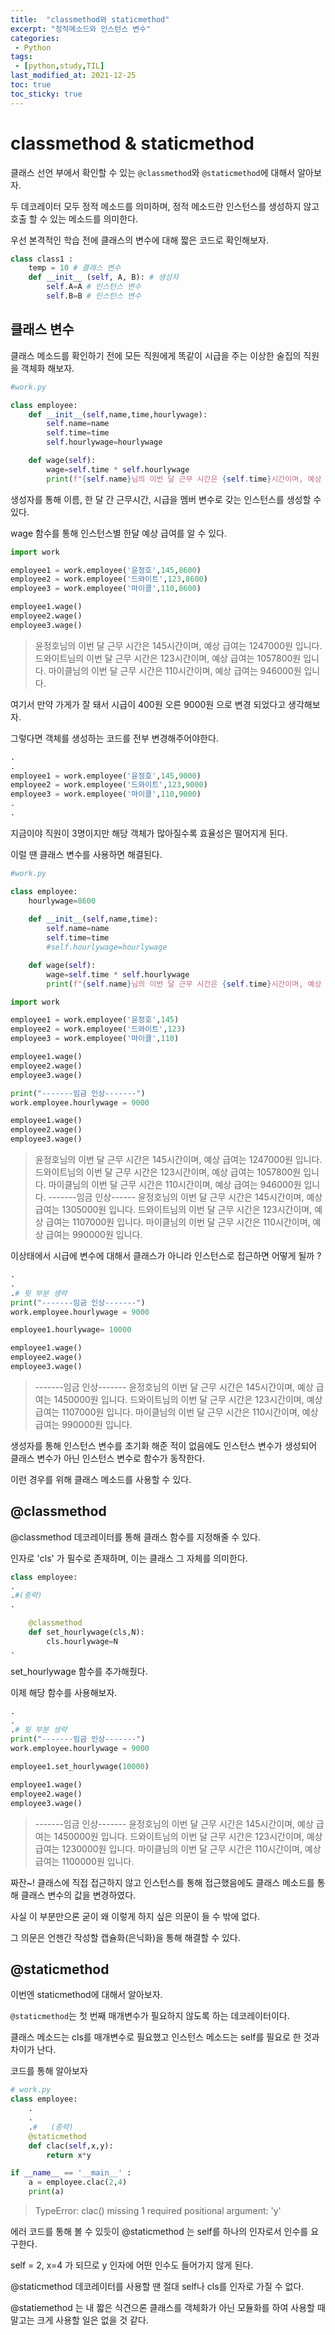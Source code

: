 ```yaml
---
title:  "classmethod와 staticmethod"
excerpt: "정적메소드와 인스턴스 변수"
categories:
 - Python
tags:
 - [python,study,TIL]
last_modified_at: 2021-12-25
toc: true
toc_sticky: true
---
```


# classmethod & staticmethod



클래스 선언 부에서 확인할 수 있는 `@classmethod`와 `@staticmethod`에 대해서 알아보자.

두 데코레이터 모두 정적 메소드를 의미하며, 정적 메소드란 인스턴스를 생성하지 않고 호출 할 수 있는 메소드를 의미한다.



우선 본격적인 학습 전에 클래스의 변수에 대해 짧은 코드로 확인해보자.



```python
class class1 :
    temp = 10 # 클래스 변수
    def __init__ (self, A, B): # 생성자 
        self.A=A # 인스턴스 변수
        self.B=B # 인스턴스 변수
```





## 클래스 변수





클래스 메소드를 확인하기 전에 모든 직원에게 똑같이 시급을 주는 이상한 술집의 직원을 객체화 해보자.



```python
#work.py

class employee:
    def __init__(self,name,time,hourlywage):
        self.name=name
        self.time=time
        self.hourlywage=hourlywage

    def wage(self):
        wage=self.time * self.hourlywage
        print(f"{self.name}님의 이번 달 근무 시간은 {self.time}시간이며, 예상 급여는 {wage}원 입니다.")
```



생성자를 통해 이름, 한 달 간 근무시간, 시급을 멤버 변수로 갖는 인스턴스를 생성할 수 있다.



wage 함수를 통해 인스턴스별 한달 예상 급여를 알 수 있다.



```python
import work

employee1 = work.employee('윤정호',145,8600)
employee2 = work.employee('드와이트',123,8600)
employee3 = work.employee('마이클',110,8600)

employee1.wage()
employee2.wage()
employee3.wage()
```

> 윤정호님의 이번 달 근무 시간은 145시간이며, 예상 급여는 1247000원 입니다.
> 드와이트님의 이번 달 근무 시간은 123시간이며, 예상 급여는 1057800원 입니다.
> 마이클님의 이번 달 근무 시간은 110시간이며, 예상 급여는 946000원 입니다.



여기서 만약 가게가 잘 돼서 시급이 400원 오른 9000원 으로 변경 되었다고 생각해보자.

그렇다면 객체를 생성하는 코드를 전부 변경해주어야한다.

```python
.
.
employee1 = work.employee('윤정호',145,9000)
employee2 = work.employee('드와이트',123,9000)
employee3 = work.employee('마이클',110,9000)
.
.
```



지금이야 직원이 3명이지만 해당 객체가 많아질수록 효율성은 떨어지게 된다.

이럴 땐 클래스 변수를 사용하면 해결된다.



```python
#work.py

class employee:
    hourlywage=8600
    
    def __init__(self,name,time):
        self.name=name
        self.time=time
        #self.hourlywage=hourlywage

    def wage(self):
        wage=self.time * self.hourlywage
        print(f"{self.name}님의 이번 달 근무 시간은 {self.time}시간이며, 예상 급여는 {wage}원 입니다.")
```

```python
import work

employee1 = work.employee('윤정호',145)
employee2 = work.employee('드와이트',123)
employee3 = work.employee('마이클',110)

employee1.wage()
employee2.wage()
employee3.wage()

print("-------임금 인상-------")
work.employee.hourlywage = 9000

employee1.wage()
employee2.wage()
employee3.wage()
```

> 윤정호님의 이번 달 근무 시간은 145시간이며, 예상 급여는 1247000원 입니다.
> 드와이트님의 이번 달 근무 시간은 123시간이며, 예상 급여는 1057800원 입니다.
> 마이클님의 이번 달 근무 시간은 110시간이며, 예상 급여는 946000원 입니다.
> -------임금 인상------
> 윤정호님의 이번 달 근무 시간은 145시간이며, 예상 급여는 1305000원 입니다.
> 드와이트님의 이번 달 근무 시간은 123시간이며, 예상 급여는 1107000원 입니다.
> 마이클님의 이번 달 근무 시간은 110시간이며, 예상 급여는 990000원 입니다.



이상태에서 시급에 변수에 대해서 클래스가 아니라 인스턴스로 접근하면 어떻게 될까 ?







```python
.
.
.# 윗 부분 생략
print("-------임금 인상-------")
work.employee.hourlywage = 9000

employee1.hourlywage= 10000

employee1.wage()
employee2.wage()
employee3.wage()
```

>-------임금 인상-------
>윤정호님의 이번 달 근무 시간은 145시간이며, 예상 급여는 1450000원 입니다.
>드와이트님의 이번 달 근무 시간은 123시간이며, 예상 급여는 1107000원 입니다.
>마이클님의 이번 달 근무 시간은 110시간이며, 예상 급여는 990000원 입니다.

생성자를 통해 인스턴스 변수를 초기화 해준 적이 없음에도 인스턴스 변수가 생성되어 클래스 변수가 아닌 인스턴스 변수로 함수가 동작한다.

이런 경우를 위해 클래스 메소드를 사용할 수 있다.



## @classmethod



@classmethod 데코레이터를 통해 클래스 함수를 지정해줄 수 있다.

인자로 'cls' 가 필수로 존재하며, 이는 클래스 그 자체를 의미한다.



```python
class employee:
.
.#(중략)
.

    @classmethod
    def set_hourlywage(cls,N):
        cls.hourlywage=N
.
```



set_hourlywage 함수를 추가해줬다.

이제 해당 함수를 사용해보자.



```python
.
.
.# 윗 부분 생략
print("-------임금 인상-------")
work.employee.hourlywage = 9000

employee1.set_hourlywage(10000)

employee1.wage()
employee2.wage()
employee3.wage()
```

>-------임금 인상-------
>윤정호님의 이번 달 근무 시간은 145시간이며, 예상 급여는 1450000원 입니다.
>드와이트님의 이번 달 근무 시간은 123시간이며, 예상 급여는 1230000원 입니다.
>마이클님의 이번 달 근무 시간은 110시간이며, 예상 급여는 1100000원 입니다.



짜잔~! 클래스에 직접 접근하지 않고 인스턴스를 통해 접근했음에도 클래스 메소드를 통해 클래스 변수의 값을 변경하였다.

사실 이 부분만으론 굳이 왜 이렇게 하지 싶은 의문이 들 수 밖에 없다.

그 의문은 언젠간 작성할 캡슐화(은닉화)을 통해 해결할 수 있다.



## @staticmethod



이번엔 staticmethod에 대해서 알아보자.



`@staticmethod`는 첫 번째 매개변수가 필요하지 않도록 하는 데코레이터이다.

클래스 메소드는 cls를 매개변수로 필요했고 인스턴스 메소드는 self를 필요로 한 것과 차이가 난다.



코드를 통해 알아보자



```python
# work.py
class employee:
    .
    .
    .#   (중략)
	@staticmethod
    def clac(self,x,y):
        return x*y

if __name__ == '__main__' :    
	a = employee.clac(2,4)
    print(a)   
```

> TypeError: clac() missing 1 required positional argument: 'y'



에러 코드를 통해 볼 수 있듯이 @staticmethod 는 self를 하나의 인자로서 인수를 요구한다.

self = 2, x=4 가 되므로 y 인자에 어떤 인수도 들어가지 않게 된다.

@staticmethod 데코레이터를 사용할 땐 절대 self나 cls를 인자로 가질 수 없다.



@statiemethod 는 내 짧은 식견으론 클래스를 객체화가 아닌 모듈화를 하여 사용할 때 말고는 크게 사용할 일은 없을 것 같다.

